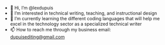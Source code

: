 - 👋 Hi, I’m @lexdupuis
- 👀 I’m interested in technical writing, teaching, and instructional design
- 🌱 I’m currently learning the different coding languages that will help me excel in the technology sector as a specialized technical writer
- 📫 How to reach me through my business email: dupuisediting@gmail.com

<!---
lexdupuis/lexdupuis is a ✨ special ✨ repository because its `README.md` (this file) appears on your GitHub profile.
You can click the Preview link to take a look at your changes.
--->
